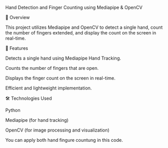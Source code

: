 Hand Detection and Finger Counting using Mediapipe & OpenCV

📌 Overview

This project utilizes Mediapipe and OpenCV to detect a single hand, count the number of fingers extended, and display the count on the screen in real-time.

🚀 Features

Detects a single hand using Mediapipe Hand Tracking.

Counts the number of fingers that are open.

Displays the finger count on the screen in real-time.

Efficient and lightweight implementation.

🛠️ Technologies Used

Python

Mediapipe (for hand tracking)

OpenCV (for image processing and visualization)

You can apply both hand fingure countung in this code.
